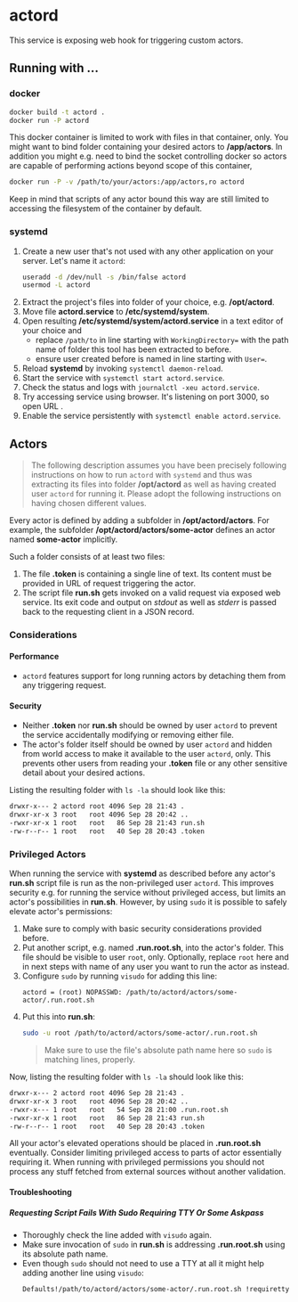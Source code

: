 # actord

This service is exposing web hook for triggering custom actors.

## Running with ...

### docker

```bash
docker build -t actord .
docker run -P actord
```

This docker container is limited to work with files in that container, only. You might want to bind folder containing your desired actors to **/app/actors**. In addition you might e.g. need to bind the socket controlling docker so actors are capable of performing actions beyond scope of this container,

```bash
docker run -P -v /path/to/your/actors:/app/actors,ro actord
```

Keep in mind that scripts of any actor bound this way are still limited to accessing the filesystem of the container by default.

### systemd

1. Create a new user that's not used with any other application on your server. Let's name it `actord`:  
   ```bash
   useradd -d /dev/null -s /bin/false actord
   usermod -L actord
   ```
2. Extract the project's files into folder of your choice, e.g. **/opt/actord**.
3. Move file **actord.service** to **/etc/systemd/system**.
4. Open resulting **/etc/systemd/system/actord.service** in a text editor of your choice and
   * replace `/path/to` in line starting with `WorkingDirectory=` with the path name of folder this tool has been extracted to before.
   * ensure user created before is named in line starting with `User=`.
4. Reload **systemd** by invoking `systemctl daemon-reload`.
5. Start the service with `systemctl start actord.service`.
6. Check the status and logs with `journalctl -xeu actord.service`.
7. Try accessing service using browser. It's listening on port 3000, so open URL .
8. Enable the service persistently with `systemctl enable actord.service`.


## Actors

> The following description assumes you have been precisely following instructions on how to run `actord` with `systemd` and thus was extracting its files into folder **/opt/actord** as well as having created user `actord` for running it. Please adopt the following instructions on having chosen different values.

Every actor is defined by adding a subfolder in **/opt/actord/actors**. For example, the subfolder **/opt/actord/actors/some-actor** defines an actor named **some-actor** implicitly.

Such a folder consists of at least two files:

1. The file **.token** is containing a single line of text. Its content must be provided in URL of request triggering the actor.
2. The script file **run.sh** gets invoked on a valid request via exposed web service. Its exit code and output on _stdout_ as well as _stderr_ is passed back to the requesting client in a JSON record.

### Considerations

#### Performance

* `actord` features support for long running actors by detaching them from any triggering request.

#### Security

* Neither **.token** nor **run.sh** should be owned by user `actord` to prevent the service accidentally modifying or removing either file.
* The actor's folder itself should be owned by user `actord` and hidden from world access to make it available to the user `actord`, only. This prevents other users from reading your **.token** file or any other sensitive detail about your desired actions.

Listing the resulting folder with `ls -la` should look like this:

```bash
drwxr-x--- 2 actord root 4096 Sep 28 21:43 .
drwxr-xr-x 3 root   root 4096 Sep 28 20:42 ..
-rwxr-xr-x 1 root   root   86 Sep 28 21:43 run.sh
-rw-r--r-- 1 root   root   40 Sep 28 20:43 .token
```

### Privileged Actors

When running the service with **systemd** as described before any actor's **run.sh** script file is run as the non-privileged user `actord`. This improves security e.g. for running the service without privileged access, but limits an actor's possibilities in **run.sh**. However, by using `sudo` it is possible to safely elevate actor's permissions:

1. Make sure to comply with basic security considerations provided before.
2. Put another script, e.g. named **.run.root.sh**, into the actor's folder. This file should be visible to user `root`, only. Optionally, replace `root` here and in next steps with name of any user you want to run the actor as instead.
3. Configure `sudo` by running `visudo` for adding this line:  
   ```
   actord = (root) NOPASSWD: /path/to/actord/actors/some-actor/.run.root.sh
   ```
4. Put this into **run.sh**:  
   ```bash
   sudo -u root /path/to/actord/actors/some-actor/.run.root.sh
   ```  
   > Make sure to use the file's absolute path name here so `sudo` is matching lines, properly.

Now, listing the resulting folder with `ls -la` should look like this:

```bash
drwxr-x--- 2 actord root 4096 Sep 28 21:43 .
drwxr-xr-x 3 root   root 4096 Sep 28 20:42 ..
-rwxr-x--- 1 root   root   54 Sep 28 21:00 .run.root.sh
-rwxr-xr-x 1 root   root   86 Sep 28 21:43 run.sh
-rw-r--r-- 1 root   root   40 Sep 28 20:43 .token
```

All your actor's elevated operations should be placed in **.run.root.sh** eventually. Consider limiting privileged access to parts of actor essentially requiring it. When running with privileged permissions you should not process any stuff fetched from external sources without another validation.

#### Troubleshooting

##### Requesting Script Fails With Sudo Requiring TTY Or Some Askpass

* Thoroughly check the line added with `visudo` again.
* Make sure invocation of `sudo` in **run.sh** is addressing **.run.root.sh** using its absolute path name.
* Even though `sudo` should not need to use a TTY at all it might help adding another line using `visudo`:  
  ```
  Defaults!/path/to/actord/actors/some-actor/.run.root.sh !requiretty
  ``` 
